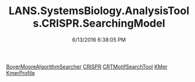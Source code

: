 ﻿---
title: LANS.SystemsBiology.AnalysisTools.CRISPR.SearchingModel
date: 6/13/2016 6:38:05 PM
---

[BoyerMooreAlgorithmSearcher](T-LANS.SystemsBiology.AnalysisTools.CRISPR.SearchingModel.BoyerMooreAlgorithmSearcher.html)
[CRISPR](T-LANS.SystemsBiology.AnalysisTools.CRISPR.SearchingModel.CRISPR.html)
[CRTMotifSearchTool](T-LANS.SystemsBiology.AnalysisTools.CRISPR.SearchingModel.CRTMotifSearchTool.html)
[KMer](T-LANS.SystemsBiology.AnalysisTools.CRISPR.SearchingModel.KMer.html)
[KmerProfile](T-LANS.SystemsBiology.AnalysisTools.CRISPR.SearchingModel.KmerProfile.html)
